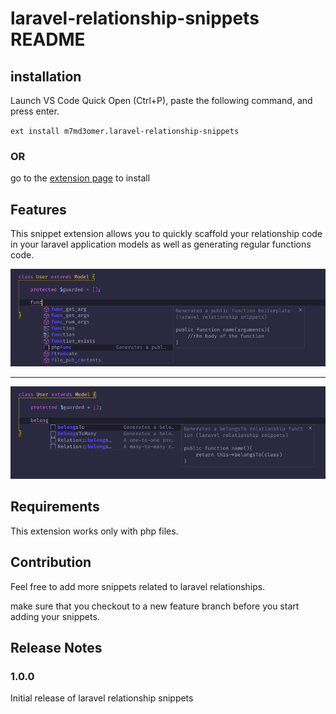 # laravel-relationship-snippets README

## installation

Launch VS Code Quick Open (Ctrl+P), paste the following command, and press enter.

`ext install m7md3omer.laravel-relationship-snippets`

### OR

go to the [extension page][1] to install


## Features

This snippet extension allows you to quickly scaffold your relationship code in your laravel application models as well as generating regular functions code. 

![function snippet](screenshots/screen1.png "function snippet")

---

![relationship snippet](screenshots/screen2.png "relationship snippets")

## Requirements

This extension works only with php files.

## Contribution

Feel free to add more snippets related to laravel relationships.

make sure that you checkout to a new feature branch before you start adding your snippets.

## Release Notes

### 1.0.0

Initial release of laravel relationship snippets

[1]: https://marketplace.visualstudio.com/items?itemName=m7md3omer.laravel-relationship-snippets&ssr=false#overview
